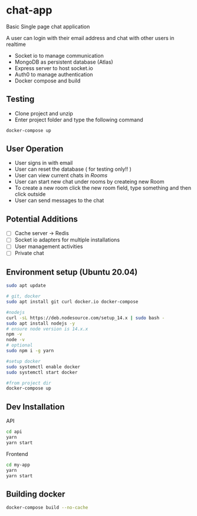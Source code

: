# chat-app

Basic Single page chat application

A user can login with their email address and chat with other users in realtime

- Socket io to manage communication
- MongoDB as persistent database (Atlas)
- Express server to host socket.io
- Auth0 to manage authentication
- Docker compose and build

## Testing

- Clone project and unzip
- Enter project folder and type the following command

```sh
docker-compose up
```

## User Operation

- User signs in with email
- User can reset the database ( for testing only!! )
- User can view current chats in _Rooms_
- User can start new chat under rooms by createing new Room
- To create a new room click the new room field, type something and then click outside
- User can send messages to the chat

## Potential Additions

- [ ] Cache server -> Redis
- [ ] Socket io adapters for multiple installations
- [ ] User management activities
- [ ] Private chat

## Environment setup (Ubuntu 20.04)

```bash
sudo apt update

# git, docker
sudo apt install git curl docker.io docker-compose

#nodejs
curl -sL https://deb.nodesource.com/setup_14.x | sudo bash -
sudo apt install nodejs -y
# ensure node version is 14.x.x
npm -v
node -v
# optional
sudo npm i -g yarn

#setup docker
sudo systemctl enable docker
sudo systemctl start docker

#from project dir
docker-compose up
```

## Dev Installation

API

```bash
cd api
yarn
yarn start
```

Frontend

```sh
cd my-app
yarn
yarn start

```

## Building docker

```sh
docker-compose build --no-cache
```
